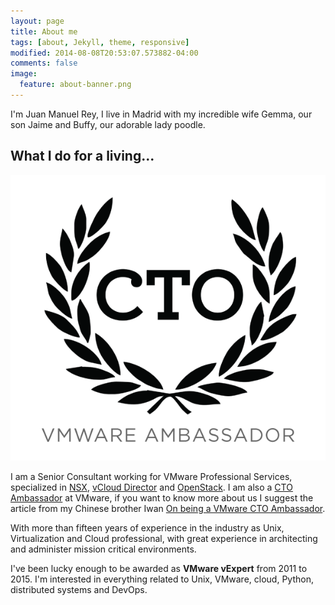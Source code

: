 ```yaml
---
layout: page
title: About me
tags: [about, Jekyll, theme, responsive]
modified: 2014-08-08T20:53:07.573882-04:00
comments: false
image:
  feature: about-banner.png
---
```


I'm Juan Manuel Rey, I live in Madrid with my incredible wife Gemma, our son Jaime and Buffy, our adorable lady poodle.

## What I do for a living...

[![](/images/radio_cto_v6.png)]({{site.url}}/images/radio_cto_v6.png)

I am a Senior Consultant working for VMware Professional Services, specialized in [NSX](https://www.vmware.com/products/nsx), [vCloud Director](https://www.vmware.com/products/vcloud-director) and [OpenStack](http://www.openstack.org). I am also a [CTO Ambassador](http://blogs.vmware.com/cto/author/ctoambassadors/) at VMware, if you want to know more about us I suggest the article from my Chinese brother Iwan [On being a VMware CTO Ambassador](http://virtual-red-dot.info/on-being-a-vmware-cto-ambassador/).

With more than fifteen years of experience in the industry as Unix, Virtualization and Cloud professional, with great experience in architecting and administer mission critical environments.

I've been lucky enough to be awarded as **VMware vExpert** from 2011 to 2015. I'm interested in everything related to Unix, VMware, cloud, Python, distributed systems and DevOps.
